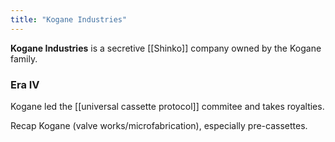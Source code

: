 ```yaml
---
title: "Kogane Industries"
---
```


**Kogane Industries** is a secretive [[Shinko]] company owned by the Kogane family. 

### Era IV

Kogane led the [[universal cassette protocol]] commitee and takes royalties.

Recap Kogane (valve works/microfabrication), especially pre-cassettes.
